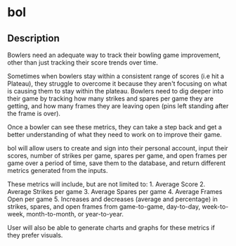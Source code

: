 # bol

## Description

Bowlers need an adequate way to track their bowling game improvement, other than just tracking their score trends over time. 

Sometimes when bowlers stay within a consistent range of scores (i.e hit a Plateau), they struggle to overcome it because they aren't focusing on what is causing them to stay within the plateau. Bowlers need to dig deeper into their game by tracking how many strikes and spares per game they are getting, and how many frames they are leaving open (pins left standing after the frame is over). 

Once a bowler can see these metrics, they can take a step back and get a better understanding of what they need to work on to improve their game. 

bol will allow users to create and sign into their personal account, input their scores, number of strikes per game, spares per game, and open frames per game over a period of time, save them to the database, and return different metrics generated from the inputs. 

These metrics will include, but are not limited to:
    1. Average Score
    2. Average Strikes per game
    3. Average Spares per game
    4. Average Frames Open per game
    5. Increases and decreases (average and percentage) in strikes, spares, and open frames from game-to-game, day-to-day, week-to-week, month-to-month, or year-to-year. 

User will also be able to generate charts and graphs for these metrics if they prefer visuals. 




